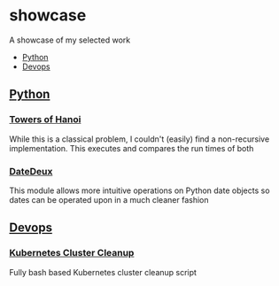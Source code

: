 # showcase
A showcase of my selected work

* [Python](#python)
* [Devops](#devops)

## [Python](#python)

### [Towers of Hanoi](https://github.com/deepakkt/towers-of-hanoi)
While this is a classical problem, I couldn't (easily) find a non-recursive implementation. This executes and compares the run times of both

### [DateDeux](https://github.com/deepakkt/datedeux)
This module allows more intuitive operations on Python date objects so dates can be operated upon in a much cleaner fashion

## [Devops](#devops)

### [Kubernetes Cluster Cleanup](https://github.com/deepakkt/kubernetes-cluster-gc)
Fully bash based Kubernetes cluster cleanup script


